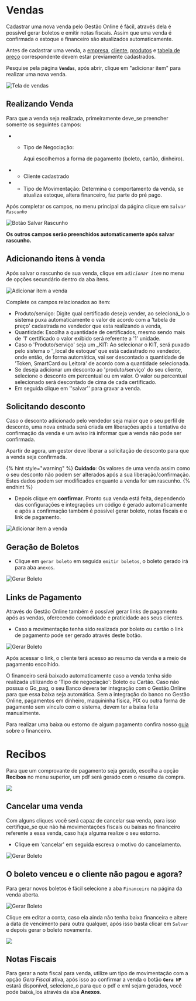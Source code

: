 # Vendas

Cadastrar uma nova venda pelo Gestão Online é fácil, através dela é possível gerar boletos e emitir notas fiscais. Assim que uma venda é confirmada o estoque e financeiro são atualizados automaticamente.

Antes de cadastrar uma venda, a [empresa](venda.md), [cliente](venda.md), [produtos](venda.md) e [tabela de preço](venda.md) correspondente devem estar previamente cadastrados.

Pesquise pela página **`Vendas`**, após abrir, clique em "adicionar item" para realizar uma nova venda.

![Tela de vendas](/ERP/assets/manuais_de_uso/vendas/1_venda.png)

## Realizando Venda

Para que a venda seja realizada, primeiramente deve_se preencher somente os seguintes campos:

* * Tipo de Negociação:

    Aqui escolhemos a forma de pagamento \(boleto, cartão, dinheiro\).
* * Cliente cadastrado
* * Tipo de Movimentação: Determina o comportamento da venda, se atualiza estoque, altera financeiro, faz parte do pré pago.

Após completar os campos, no menu principal da página clique em _`Salvar Rascunho`_

![Bot&#xE3;o Salvar Rascunho](/ERP/assets/manuais_de_uso/vendas/2_venda.png)

**Os outros campos serão preenchidos automaticamente após salvar rascunho.**

## Adicionando itens à venda

Após salvar o rascunho de sua venda, clique em _`adicionar item`_ no menu de opções secundário dentro da aba itens.

![Adicionar item a venda](/ERP/assets/manuais_de_uso/vendas/3_vendas.png)

Complete os campos relacionados ao item:

* Produto/serviço: Digite qual certificado deseja vender, ao selecioná_lo o sistema puxa automaticamente o valor de acordo com a 'tabela de preço' cadastrada no vendedor que esta realizando a venda,
* Quantidade: Escolha a quantidade de certificados, mesmo sendo mais de '1' certificado o valor exibido será referente a '1' unidade.
* Caso o 'Produto/serviço' seja um _KIT: Ao selecionar o KIT, será puxado pelo sistema o '_local de estoque' que está cadastrado no vendedor, onde então, de forma automática, vai ser descontado a quantidade de 'Token, SmartCard ou Leitora'  de acordo com a quantidade selecionada.
* Se deseja adicionar um desconto ao 'produto/serviço' do seu cliente, selecione o desconto em percentual ou em valor.  O valor ou percentual selecionado será descontado de cima de cada certificado.
* Em seguida clique em ''salvar'' para gravar a venda.

## Solicitando desconto

Caso o desconto adicionado pelo vendedor seja maior que o seu perfil de desconto, uma nova entrada será criada em liberações após a tentativa de confirmação da venda e um aviso irá informar que a venda não pode ser confirmada.

Apartir de agora, um gestor deve liberar a solicitação de desconto para que a venda seja confirmada.

{% hint style="warning" %}
**Cuidado**: Os valores de uma venda assim como o seu desconto não podem ser alterados após a sua liberação/confirmação. Estes dados podem ser modificados enquanto a venda for um rascunho.
{% endhint %}

* Depois clique em **confirmar**. Pronto sua venda está feita, dependendo das configurações e integrações um código é gerado automaticamente e após a confirmação também é possível gerar boleto, notas fiscais e o link de pagamento.

![Adicionar item a venda](/ERP/assets/manuais_de_uso/vendas/4_vendas.png)

## Geração de Boletos

* Clique em `gerar boleto` em seguida `emitir boletos`, o boleto gerado irá para aba `anexos`.

![Gerar Boleto](/ERP/assets/manuais_de_uso/vendas/5_vendas.png)

## Links de Pagamento

Através do Gestão Online também é possível gerar links de pagamento após as vendas, oferecendo comodidade e praticidade aos seus clientes.

* Caso a movimentação tenha sido realizada por boleto ou cartão o link de pagamento pode ser gerado através deste botão.

![Gerar Boleto](/ERP/assets/manuais_de_uso/vendas/6_vendas.png)

Após acessar o link, o cliente terá acesso ao resumo da venda e a meio de pagamento escolhido.

O financeiro será baixado automaticamente caso a venda tenha sido realizada utilizando o 'Tipo de negociação': Boleto ou Cartão. Caso não possua o Go_pag, o seu Banco devera ter integração com o Gestão.Online para que essa baixa seja automática. Sem a integração do banco no Gestão Online, pagamentos em dinheiro, maquininha física, PIX ou outra forma de pagamento sem vínculo com o sistema, devem ter a baixa feita manualmente.

Para realizar uma baixa ou estorno de algum pagamento confira nosso [guia](financeiro.md) sobre o financeiro.

# Recibos

Para que um comprovante de pagamento seja gerado, escolha a opção **Recibos** no menu superior, um pdf será gerado com o resumo da compra.

![](/ERP/assets/manuais_de_uso/vendas/10_vendas.png)

## Cancelar uma venda

Com alguns cliques você será capaz de cancelar sua venda, para isso certifique_se que não há movimentações fiscais ou baixas no financeiro referente a essa venda, caso haja alguma realize o seu estorno.

* Clique em 'cancelar' em seguida escreva o motivo do cancelamento.

![Gerar Boleto](/ERP/assets/manuais_de_uso/vendas/7_vendas.png)

## O boleto venceu e o cliente não pagou e agora?

Para gerar novos boletos é fácil selecione a aba `Financeiro` na página da venda aberta.

![Gerar Boleto](/ERP/assets/manuais_de_uso/vendas/8_vendas.png)

Clique em editar a conta, caso ela ainda não tenha baixa financeira e altere a data de vencimento para outra qualquer, após isso basta clicar em `Salvar` e depois gerar o boleto novamente.

![](/ERP/assets/manuais_de_uso/vendas/9_vendas.png)

## Notas Fiscais

Para gerar a nota fiscal para venda, utilize um tipo de movimentação com a opção *Gera Fiscal* ativa, após isso ao confirmar a venda o botão  **`Gera NF`** estará disponível, selecione_o para que o pdf e xml sejam gerados, você pode baixá_los através da aba **Anexos**.
